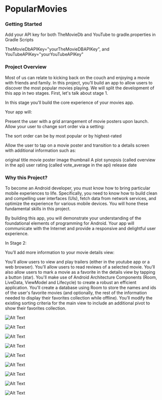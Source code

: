 # PopularMovies

### Getting Started

Add your API key for both TheMovieDb and YouTube to gradle.properties in Gradle Scripts

TheMovieDbAPIKey="yourTheMovieDBAPIKey", and YouTubeAPIKey="yourYouTubeAPIKey"

### Project Overview

Most of us can relate to kicking back on the couch and enjoying a movie with friends and family. In this project, you’ll build an app to allow users to discover the most popular movies playing. We will split the development of this app in two stages. First, let's talk about stage 1.

In this stage you’ll build the core experience of your movies app.

Your app will:

Present the user with a grid arrangement of movie posters upon launch.
Allow your user to change sort order via a setting:

The sort order can be by most popular or by highest-rated

Allow the user to tap on a movie poster and transition to a details screen with additional information such as:

original title
movie poster image thumbnail
A plot synopsis (called overview in the api)
user rating (called vote_average in the api)
release date

### Why this Project?
To become an Android developer, you must know how to bring particular mobile experiences to life. Specifically, you need to know how to build clean and compelling user interfaces (UIs), fetch data from network services, and optimize the experience for various mobile devices. You will hone these fundamental skills in this project.

By building this app, you will demonstrate your understanding of the foundational elements of programming for Android. Your app will communicate with the Internet and provide a responsive and delightful user experience.

In Stage 2:

You’ll add more information to your movie details view:

You’ll allow users to view and play trailers (either in the youtube app or a web browser).
You’ll allow users to read reviews of a selected movie.
You’ll also allow users to mark a movie as a favorite in the details view by tapping a button (star).
You'll make use of Android Architecture Components (Room, LiveData, ViewModel and Lifecycle) to create a robust an efficient application.
You'll create a database using Room to store the names and ids of the user's favorite movies (and optionally, the rest of the information needed to display their favorites collection while offline).
You’ll modify the existing sorting criteria for the main view to include an additional pivot to show their favorites collection.


![Alt Text](https://github.com/jfussinger/PopularMovies/blob/Revised/PopularMovies.png)

![Alt Text](https://github.com/jfussinger/PopularMovies/blob/Revised/Detail%20Activity.png)

![Alt Text](https://github.com/jfussinger/PopularMovies/blob/Revised/YouTubeHorizontal.png)

![Alt Text](https://github.com/jfussinger/PopularMovies/blob/Revised/YouTubeVertical.png)

![Alt Text](https://github.com/jfussinger/PopularMovies/blob/Revised/TopRatedMovies.png)

![Alt Text](https://github.com/jfussinger/PopularMovies/blob/Revised/NowPlayingMovies.png)

![Alt Text](https://github.com/jfussinger/PopularMovies/blob/Revised/UpcomingMovies.png)

![Alt Text](https://github.com/jfussinger/PopularMovies/blob/Revised/SearchMovies.png)

![Alt Text](https://github.com/jfussinger/PopularMovies/blob/Revised/FavoriteMovies.png)

